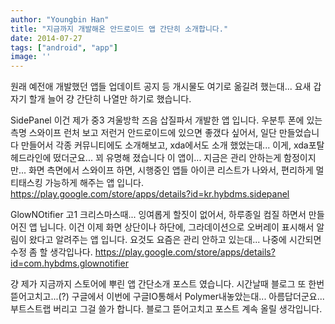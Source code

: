 ```yaml
---
author: "Youngbin Han"
title: "지금까지 개발해온 안드로이드 앱 간단히 소개합니다."
date: 2014-07-27
tags: ["android", "app"]
image: ''
---
```

원래 예전애 개발했던 앱들 업데이트 공지 등 개시물도 여기로 옮길려 했는대...
요새 갑자기 할개 늘어 걍 간단히 나열만 하기로 했습니다.

SidePanel
이건 제가 중3 겨울방학 즈음 삽질파서 개발한 앱 입니다.
우분투 폰에 있는 측명 스와이프 런처 보고 저런거 안드로이드에 있으면 좋갰다 싶어서, 일단 만들었습니다
만들어서 각종 커뮤니티에도 소개해보고, xda에서도 소개 했었는대... 이게, xda포탈 헤드라인에 떴더군요...
꾀 유명해 졌습니다 이 앱이... 지금은 관리 안하는게 함정이지만...
화면 측면에서 스와이프 하면, 시행중인 앱들 아이콘 리스트가 나와서, 편리하게 멀티태스킹 가능하게 해주는 앱 입니다.
https://play.google.com/store/apps/details?id=kr.hybdms.sidepanel



GlowNOtifier
고1 크리스마스때... 잉여롭게 할짓이 없어서, 하루종일 컴질 하면서 만들어진 앱 닙니다.
이건 이제 화면 상단이나 하단에, 그라데이션으로 오버레이 표시해서 알림이 왔다고 알려주는 앱 입니다.
요것도 요즘은 관리 안하고 있는대... 나중에 시간되면 수정 좀 할 생각입나다.
https://play.google.com/store/apps/details?id=com.hybdms.glownotifier

걍 제가 지금까지 스토어에 뿌린 앱 간단소개 포스트 였습니다. 시간날때 블로그 또 한번 뜯어고치고...(?)
구글에서 이번에 구글IO통해서 Polymer내놓았는대... 아름답더군요... 부트스트랩 버리고 그걸 쓸가 합니다.
블로그 뜯어고치고 포스트 계속 올릴 생각입니다.

